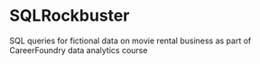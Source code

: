 # SQLRockbuster
SQL queries for fictional data on movie rental business as part of CareerFoundry data analytics course

